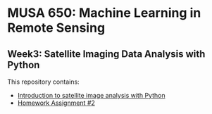 # MUSA 650: Machine Learning in Remote Sensing

## Week3: Satellite Imaging Data Analysis with Python

This repository contains:

- [Introduction to satellite image analysis with Python](w3_pythonsatimg.ipynb)
- [Homework Assignment #2](HW2.ipynb)
